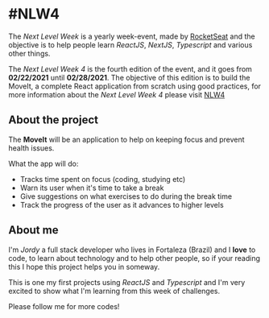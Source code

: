 #NLW4
===

The *Next Level Week* is a yearly week-event, made by [RocketSeat](https://rocketseat.com.br/) and the objective is to help people learn *ReactJS*, *NextJS*, *Typescript* and various other things.

The *Next Level Week 4* is the fourth edition of the event, and it goes from **02/22/2021** until **02/28/2021**. The objective of this edition is to build the MoveIt, a complete React application from scratch using good practices, for more information about the *Next Level Week 4* please visit [NLW4](https://nextlevelweek.com/inscricao/4)


About the project
---

The **MoveIt** will be an application to help on keeping focus and prevent health issues.

What the app will do:

* Tracks time spent on focus (coding, studying etc)
* Warn its user when it's time to take a break
* Give suggestions on what exercises to do during the break time
* Track the progress of the user as it advances to higher levels
 
About me
---

I'm *Jordy* a full stack developer who lives in Fortaleza (Brazil) and I **love** to code, to learn about technology and to help other people, so if your reading this I hope this project helps you in someway.

This is one my first projects using *ReactJS* and *Typescript* and I'm very excited to show what I'm learning from this week of challenges.

Please follow me for more codes!
